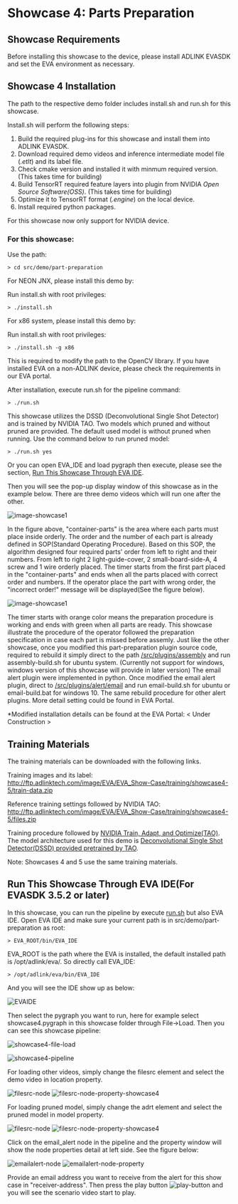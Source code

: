 # Showcase 4: Parts Preparation

## Showcase Requirements

Before installing this showcase to the device, please install ADLINK EVASDK and set the EVA environment as necessary.

## Showcase 4 Installation

The path to the respective demo folder includes install.sh and run.sh for this showcase.

Install.sh will perform the following steps:

1. Build the required plug-ins for this showcase and install them into ADLINK EVASDK.
2. Download required demo videos and inference intermediate model file (*.etlt*) and its label file.
3. Check cmake version and installed it with minmum required version. (This takes time for building)
4. Build TensorRT required feature layers into plugin from NVIDIA *Open Source Software(OSS)*. (This takes time for building)
5. Optimize it to TensorRT format (*.engine*) on the local device.
6. Install required python packages.

For this showcase now only support for NVIDIA device.

### For this showcase: 

Use the path:

```
> cd src/demo/part-preparation
```

<!---

For Windows, (under construct)

```
> cd src\demo\part-preparation\windows
```

--->

For NEON JNX, please install this demo by:

Run install.sh with root privileges:

```
> ./install.sh
```

For x86 system, please install this demo by:

Run install.sh with root privileges:

```
> ./install.sh -g x86
```

<!---

For Windows: (under construct)

```
> install-win.bat
```

--->

This is required to modify the path to the OpenCV library. If you have installed EVA on a non-ADLINK device, please check the requirements in our EVA portal.

<!---

For Windows: (under construct)

```
> install-win.bat yolov3
```

--->

<a id="runsh"></a>

After installation, execute run.sh for the pipeline command:

```
> ./run.sh
```

This showcase utilizes the DSSD (Deconvolutional Single Shot Detector) and is trained by NVIDIA TAO. Two models which pruned and without pruned are provided. The default used model is without pruned when running. Use the command below to run pruned model:

```
> ./run.sh yes
```

<!---

For Windows: (under construct)

```
> run-win.bat
```

--->

Or you can open EVA_IDE and load pygraph then execute, please see the section, [Run This Showcase Through EVA IDE](#Run-This-Showcase-Through-EVA-IDE).

Then you will see the pop-up display window of this showcase as in the example below. There are three demo videos which will run one after the other.

![image-showcase1](../../../figures/image-showcase4-correct.png)

In the figure above, "container-parts" is the area where each parts must place inside orderly. The order and the number of each part is already defined in SOP(Standard Operating Procedure). Based on this SOP, the algorithm designed four required parts' order from left to right and their numbers. From left to right 2 light-guide-cover, 2 small-board-side-A, 4 screw and 1 wire orderly placed. The timer starts from the first part placed in the "container-parts" and ends when all the parts placed with correct order and numbers. If the operator place the part with wrong order, the "incorrect order!" message will be displayed(See the figure below).

![image-showcase1](../../../figures/image-showcase4-incorrect.png)

The timer starts with orange color means the preparation procedure is working and ends with green when all parts are ready. This showcase illustrate the procedure of the operator followed the preparation specification in case each part is missed before assemly. Just like the other showcase, once you modified this part-preparation plugin source code, required to rebuild it simply direct to the path [/src/plugins/assembly](/src/plugins/assembly) and run assembly-build.sh for ubuntu system. (Currently not support for windows, windows version of this showcase will provide in later version) The email alert plugin were implemented in python. Once modified the email alert plugin, direct to [/src/plugins/alert/email](/src/plugins/alert/email) and run email-build.sh for ubuntu or email-build.bat for windows 10. The same rebuild procedure for other alert plugins. More detail setting could be found in EVA Portal.

*Modified installation details can be found at the EVA Portal: < Under Construction >

## Training Materials

The training materials can be downloaded with the following links.

Training images and its label: http://ftp.adlinktech.com/image/EVA/EVA_Show-Case/training/showcase4-5/train-data.zip 

Reference training settings followed by NVIDIA TAO:  http://ftp.adlinktech.com/image/EVA/EVA_Show-Case/training/showcase4-5/files.zip 

Training procedure followed by [NVIDIA Train, Adapt, and Optimize(TAO)](https://developer.nvidia.com/tao-toolkit). The model architecture used for this demo is [Deconvolutional Single Shot Detector(DSSD) provided pretrained by TAO](https://docs.nvidia.com/tao/tao-toolkit/text/object_detection/dssd.html). 

Note: Showcases 4 and 5 use the same training materials.



<a id="Run-This-Showcase-Through-EVA-IDE"></a>

## Run This Showcase Through EVA IDE(For EVASDK 3.5.2 or later)

In this showcase, you can run the pipeline by execute <a href="#runsh">run.sh</a> but also EVA IDE. Open EVA IDE and make sure your current path is in src/demo/part-preparation as root:

```
> EVA_ROOT/bin/EVA_IDE
```

EVA_ROOT is the path where the EVA is installed, the default installed path is /opt/adlink/eva/. So directly call EVA_IDE:

```
> /opt/adlink/eva/bin/EVA_IDE
```

And you will see the IDE show up as below:

![EVAIDE](../../../figures/EVAIDE.png)

Then select the pygraph you want to run, here for example select showcase4.pygraph in this showcase folder through File->Load. Then you can see this showcase pipeline:

![showcase4-file-load](../../../figures/showcase4-file-load.png)

![showcase4-pipeline](../../../figures/showcase4-pipeline.png)

For loading other videos, simply change the filesrc element and select the demo video in location property.

![filesrc-node](../../../figures/filesrc-node.png) ![filesrc-node-property-showcase4](../../../figures/filesrc-node-property-showcase4.png)

For loading pruned model, simply change the adrt element and select the pruned model in model property.

![filesrc-node](../../../figures/adrt-node.png) ![filesrc-node-property-showcase4](../../../figures/adrt-node-property-showcase4.png)

Click on the email_alert node in the pipeline and the property window will show the node properties detail at left side. See the figure below:

![emailalert-node](../../../figures/emailalert-node.png) ![emailalert-node-property](../../../figures/emailalert-node-property-showcase1.png)

Provide an email address you want to receive from the alert for this show case in "receiver-address". Then press the play button ![play-button](../../../figures/play-button.png) and you will see the scenario video start to play.

<!---

<a id="note1"></a>

<Note 1> If your IDE can not show/add the plugin node "h264parse" after loading the pygraph file, manually add it into the while list. The file element_list.txt will be generated after running IDE once. 

For Linux, add "+h264parse" in file : /home/USER_ACCOUNT/adlink/eva/IDE/config/element_list.txt. 

For Windows 10, add "+h264parse" in file : C:\ADLINK\eva\IDE\config\element_list.txt

--->
